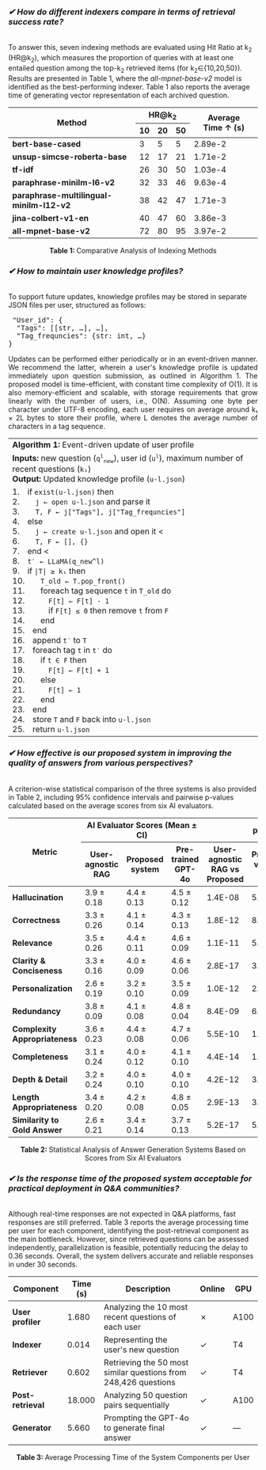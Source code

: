 <p align="justify">
<i><h3> ✔ How do different indexers compare in terms of retrieval success rate? </i></h3><br>
  To answer this, seven indexing methods are evaluated using Hit Ratio at k<sub>2</sub> (HR@k<sub>2</sub>), which measures the proportion of queries with at least one entailed question among the top-k<sub>2</sub> retrieved items (for k<sub>2</sub>∈{10,20,50}). Results are presented in Table 1, where the <i>all-mpnet-base-v2</i> model is identified as the best-performing indexer. Table 1 also reports the average time of generating vector representation of each archived question. 
</p>
<table border="0" cellspacing="0" cellpadding="6" align="center">
  <thead>
    <tr>
      <th rowspan="2">Method</th>
      <th colspan="3">HR@k<sub>2</sub></th>
      <th rowspan="2">Average Time&nbsp;&uarr; (s)</th>
    </tr>
    <tr>
      <th>10</th>
      <th>20</th>
      <th>50</th>
    </tr>
  </thead>
  <tbody>
    <tr>
      <td><b>bert-base-cased</b></td>
      <td>3</td><td>5</td><td>5</td>
      <td>2.89e-2</td>
    </tr>
    <tr>
      <td><b>unsup-simcse-roberta-base</b></td>
      <td>12</td><td>17</td><td>21</td>
      <td>1.71e-2</td>
    </tr>
    <tr>
      <td><b>tf-idf</b></td>
      <td>26</td><td>30</td><td>50</td>
      <td>1.03e-4</td>
    </tr>
    <tr>
      <td><b>paraphrase-minilm-l6-v2</b></td>
      <td>32</td><td>33</td><td>46</td>
      <td>9.63e-4</td>
    </tr>
    <tr>
      <td><b>paraphrase-multilingual-minilm-l12-v2</b></td>
      <td>38</td><td>42</td><td>47</td>
      <td>1.71e-3</td>
    </tr>
    <tr>
      <td><b>jina-colbert-v1-en</b></td>
      <td>40</td><td>47</td><td>60</td>
      <td>3.86e-3</td>
    </tr>
    <tr>
      <td><b>all-mpnet-base-v2</b></td>
      <td>72</td><td>80</td><td>95</td>
      <td>3.97e-2</td>
    </tr>
  </tbody>
</table>

<p align="center"> <b>Table 1: </b>Comparative Analysis of Indexing Methods </p>

<p align="justify">
<i><h3> ✔ How to maintain user knowledge profiles?</h3></i><br>
To support future updates, knowledge profiles may be stored in separate JSON files per user, structured as follows:
</p>
<pre> "User_id": {
  "Tags": [[str, …], …],
  "Tag_frequncies": {str: int, …}
}
</pre>
<p align="justify">
Updates can be performed either periodically or in an event-driven manner. We recommend the latter, wherein a user's knowledge profile is updated immediately upon question submission, as outlined in Algorithm 1. The proposed model is time-efficient, with constant time complexity of O(1). It is also memory-efficient and scalable, with storage requirements that grow linearly with the number of users, i.e., O(N). Assuming one byte per character under UTF-8 encoding, each user requires on average around k₁ × 2L bytes to store their profile, where L denotes the average number of characters in a tag sequence.
</p>
<table align="center" borders="0">
  <tr>
    <td><b>Algorithm 1: </b>Event-driven update of user profile</td>
  </tr>
  <tr>
    <td><b>Inputs:</b> new question (<code>q<sup>l</sup><sub>new</sub></code>), user id (<code>u<sup>l</sup></code>), maximum number of recent questions (<code>k₁</code>)
      <br><b>Output:</b> Updated knowledge profile (<code>u-l.json</code>)
    </td>
  </tr>
  <tr>
    <td>1. if <code>exist(u-l.json)</code> then
    <br>2.  <code>j ← open u-l.json</code> and parse it
    <br>3.  <code>T, F ← j["Tags"], j["Tag_frequncies"]</code>
    <br>4. else
    <br>5.  <code>j ← create u-l.json</code> and open it
    <<br>6.  <code>T, F ← [], {}</code>
    <br>7. end
    <<br>8. <code>t′ ← LLaMA(q_new^l)</code>
    <br>9. if <code>|T| ≥ k₁</code> then
    <br>10.  <code>T_old ← T.pop_front()</code>
    <br>11.  foreach tag sequence <code>t</code> in <code>T_old</code> do
    <br>12.   <code>F[t] ← F[t] - 1</code>
    <br>13.   if <code>F[t] ≤ 0</code> then remove <code>t</code> from <code>F</code>
    <br>14.  end
    <br>15. end
    <br>16. append <code>t′</code> to <code>T</code>
    <br>17. foreach tag <code>t</code> in <code>t′</code> do
    <br>18.  if <code>t ∈ F</code> then
    <br>19.   <code>F[t] ← F[t] + 1</code>
    <br>20.  else
    <br>21.   <code>F[t] ← 1</code>
    <br>22.  end
    <br>23. end
    <br>24. store <code>T</code> and <code>F</code> back into <code>u-l.json</code>
    <br>25. return <code>u-l.json</code>
    </td>
  </tr>
</table>

<p align="justify">
<i><h3> ✔ How effective is our proposed system in improving the quality of answers from various perspectives? </h3></i><br>
A criterion-wise statistical comparison of the three systems is also provided in Table 2, including 95% confidence intervals and pairwise p-values calculated based on the average scores from six AI evaluators.
</p>
<table border="0" cellspacing="0" cellpadding="6" align="center">
  <thead>
    <tr>
      <th rowspan="2">Metric</th>
      <th colspan="3">AI Evaluator Scores (Mean ± CI)</th>
      <th colspan="3">p-value</th>
    </tr>
    <tr>
      <th>User-agnostic RAG</th>
      <th>Proposed system</th>
      <th>Pre-trained GPT-4o</th>
      <th>User-agnostic RAG vs Proposed</th>
      <th>Proposed vs GPT-4o</th>
      <th>User-agnostic RAG vs GPT-4o</th>
    </tr>
  </thead>
  <tbody>
    <tr>
      <td><b>Hallucination</b></td>
      <td>3.9 ± 0.18</td>
      <td>4.4 ± 0.13</td>
      <td>4.5 ± 0.12</td>
      <td>1.4E-08</td>
      <td>5.3E-09</td>
      <td>3.9E-02</td>
    </tr>
    <tr>
      <td><b>Correctness</b></td>
      <td>3.3 ± 0.26</td>
      <td>4.1 ± 0.14</td>
      <td>4.3 ± 0.13</td>
      <td>1.8E-12</td>
      <td>8.7E-13</td>
      <td>5.8E-03</td>
    </tr>
    <tr>
      <td><b>Relevance</b></td>
      <td>3.5 ± 0.26</td>
      <td>4.4 ± 0.11</td>
      <td>4.6 ± 0.09</td>
      <td>1.1E-11</td>
      <td>5.7E-14</td>
      <td>6.6E-05</td>
    </tr>
    <tr>
      <td><b>Clarity & Conciseness</b></td>
      <td>3.3 ± 0.16</td>
      <td>4.0 ± 0.09</td>
      <td>4.6 ± 0.06</td>
      <td>2.8E-17</td>
      <td>3.7E-31</td>
      <td>2.3E-19</td>
    </tr>
    <tr>
      <td><b>Personalization</b></td>
      <td>2.6 ± 0.19</td>
      <td>3.2 ± 0.10</td>
      <td>3.5 ± 0.09</td>
      <td>1.0E-12</td>
      <td>2.0E-17</td>
      <td>1.6E-09</td>
    </tr>
    <tr>
      <td><b>Redundancy</b></td>
      <td>3.8 ± 0.09</td>
      <td>4.1 ± 0.08</td>
      <td>4.8 ± 0.04</td>
      <td>8.4E-09</td>
      <td>6.9E-38</td>
      <td>3.8E-28</td>
    </tr>
    <tr>
      <td><b>Complexity Appropriateness</b></td>
      <td>3.6 ± 0.23</td>
      <td>4.4 ± 0.08</td>
      <td>4.7 ± 0.06</td>
      <td>5.5E-10</td>
      <td>1.8E-14</td>
      <td>3.4E-09</td>
    </tr>
    <tr>
      <td><b>Completeness</b></td>
      <td>3.1 ± 0.24</td>
      <td>4.0 ± 0.12</td>
      <td>4.1 ± 0.10</td>
      <td>4.4E-14</td>
      <td>1.5E-12</td>
      <td>2.0E-02</td>
    </tr>
    <tr>
      <td><b>Depth & Detail</b></td>
      <td>3.2 ± 0.24</td>
      <td>4.0 ± 0.10</td>
      <td>4.0 ± 0.10</td>
      <td>4.2E-12</td>
      <td>3.6E-08</td>
      <td>4.1E-01</td>
    </tr>
    <tr>
      <td><b>Length Appropriateness</b></td>
      <td>3.4 ± 0.20</td>
      <td>4.2 ± 0.08</td>
      <td>4.8 ± 0.05</td>
      <td>2.9E-13</td>
      <td>3.4E-27</td>
      <td>5.1E-24</td>
    </tr>
    <tr>
      <td><b>Similarity to Gold Answer</b></td>
      <td>2.6 ± 0.21</td>
      <td>3.4 ± 0.14</td>
      <td>3.7 ± 0.13</td>
      <td>5.2E-17</td>
      <td>5.5E-18</td>
      <td>5.1E-04</td>
    </tr>
  </tbody>
</table>

<p align="center"><b>Table 2: </b>Statistical Analysis of Answer Generation Systems Based on Scores from Six AI Evaluators</p>

<p align="justify">
<i><h3> ✔ Is the response time of the proposed system acceptable for practical deployment in Q&A communities? </h3></i><br>
Although real-time responses are not expected in Q&A platforms, fast responses are still preferred. Table 3 reports the average processing time per user for each component, identifying the post-retrieval component as the main bottleneck. However, since retrieved questions can be assessed independently, parallelization is feasible, potentially reducing the delay to 0.36 seconds. Overall, the system delivers accurate and reliable responses in under 30 seconds.
</p>

<table border="0" cellspacing="0" cellpadding="6" align="center">
  <thead>
    <tr>
      <th>Component</th>
      <th>Time (s)</th>
      <th>Description</th>
      <th>Online</th>
      <th>GPU</th>
    </tr>
  </thead>
  <tbody>
    <tr>
      <td><b>User profiler</b></td>
      <td>1.680</td>
      <td>Analyzing the 10 most recent questions of each user</td>
      <td>&#10007;</td>
      <td>A100</td>
    </tr>
    <tr>
      <td><b>Indexer</b></td>
      <td>0.014</td>
      <td>Representing the user's new question</td>
      <td>&#10003;</td>
      <td>T4</td>
    </tr>
    <tr>
      <td><b>Retriever</b></td>
      <td>0.602</td>
      <td>Retrieving the 50 most similar questions from 248,426 questions</td>
      <td>&#10003;</td>
      <td>T4</td>
    </tr>
    <tr>
      <td><b>Post-retrieval</b></td>
      <td>18.000</td>
      <td>Analyzing 50 question pairs sequentially</td>
      <td>&#10003;</td>
      <td>A100</td>
    </tr>
    <tr>
      <td><b>Generator</b></td>
      <td>5.660</td>
      <td>Prompting the GPT-4o to generate final answer</td>
      <td>&#10003;</td>
      <td>&mdash;</td>
    </tr>
  </tbody>
</table>

<p align="center"><b>Table 3: </b>Average Processing Time of the System Components per User</p>

